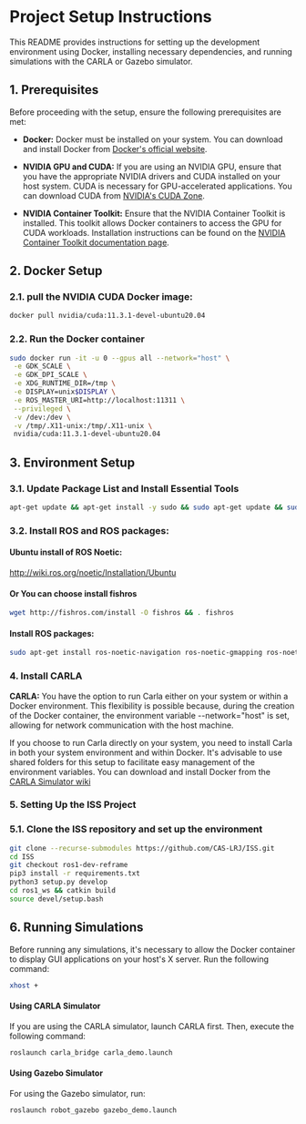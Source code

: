 # Project Setup Instructions

This README provides instructions for setting up the development environment using Docker, installing necessary dependencies, and running simulations with the CARLA or Gazebo simulator.

## 1. Prerequisites

Before proceeding with the setup, ensure the following prerequisites are met:

- **Docker:** Docker must be installed on your system. You can download and install Docker from [Docker's official website](https://www.docker.com/get-started).

- **NVIDIA GPU and CUDA:** If you are using an NVIDIA GPU, ensure that you have the appropriate NVIDIA drivers and CUDA installed on your host system. CUDA is necessary for GPU-accelerated applications. You can download CUDA from [NVIDIA's CUDA Zone](https://developer.nvidia.com/cuda-downloads).

- **NVIDIA Container Toolkit:** Ensure that the NVIDIA Container Toolkit is installed. This toolkit allows Docker containers to access the GPU for CUDA workloads. Installation instructions can be found on the [NVIDIA Container Toolkit documentation page](https://docs.nvidia.com/datacenter/cloud-native/container-toolkit/latest/install-guide.html).


## 2. Docker Setup

### 2.1. pull the NVIDIA CUDA Docker image:

```bash
docker pull nvidia/cuda:11.3.1-devel-ubuntu20.04
```

### 2.2. Run the Docker container 

```bash
sudo docker run -it -u 0 --gpus all --network="host" \
 -e GDK_SCALE \
 -e GDK_DPI_SCALE \
 -e XDG_RUNTIME_DIR=/tmp \
 -e DISPLAY=unix$DISPLAY \
 -e ROS_MASTER_URI=http://localhost:11311 \
 --privileged \
 -v /dev:/dev \
 -v /tmp/.X11-unix:/tmp/.X11-unix \
 nvidia/cuda:11.3.1-devel-ubuntu20.04
 ```


## 3. Environment Setup 

### 3.1. Update Package List and Install Essential Tools

```bash
apt-get update && apt-get install -y sudo && sudo apt-get update && sudo apt-get install -y python3 python3-pip vim git wget lsb-release && sudo pip3 install --upgrade pip
```

### 3.2. Install ROS and ROS packages:

#### Ubuntu install of ROS Noetic:

http://wiki.ros.org/noetic/Installation/Ubuntu

#### Or You can choose install fishros

```bash
wget http://fishros.com/install -O fishros && . fishros 
```

#### Install ROS packages:

```bash
sudo apt-get install ros-noetic-navigation ros-noetic-gmapping ros-noetic-teb-local-planner ros-noetic-ackermann-msgs ros-noetic-gazebo-ros-pkgs ros-noetic-gazebo-ros-control ros-noetic-joint-state-publisher-gui ros-noetic-ros-control ros-noetic-ros-controllers
```

### 4. Install CARLA

**CARLA:** You have the option to run Carla either on your system or within a Docker environment. This flexibility is possible because, during the creation of the Docker container, the environment variable --network="host" is set, allowing for network communication with the host machine. 

If you choose to run Carla directly on your system, you need to install Carla in both your system environment and within Docker. It's advisable to use shared folders for this setup to facilitate easy management of the environment variables. You can download and install Docker from the[ CARLA Simulator wiki ](https://carla.readthedocs.io)


### 5. Setting Up the ISS Project

### 5.1. Clone the ISS repository and set up the environment

```bash
git clone --recurse-submodules https://github.com/CAS-LRJ/ISS.git
cd ISS
git checkout ros1-dev-reframe
pip3 install -r requirements.txt
python3 setup.py develop
cd ros1_ws && catkin build
source devel/setup.bash
```

## 6. Running Simulations

Before running any simulations, it's necessary to allow the Docker container to display GUI applications on your host's X server. Run the following command:

```bash
xhost +
```

#### Using CARLA Simulator
If you are using the CARLA simulator, launch CARLA first. Then, execute the following command:

```bash
roslaunch carla_bridge carla_demo.launch
```

#### Using Gazebo Simulator
For using the Gazebo simulator, run:

```bash
roslaunch robot_gazebo gazebo_demo.launch
```